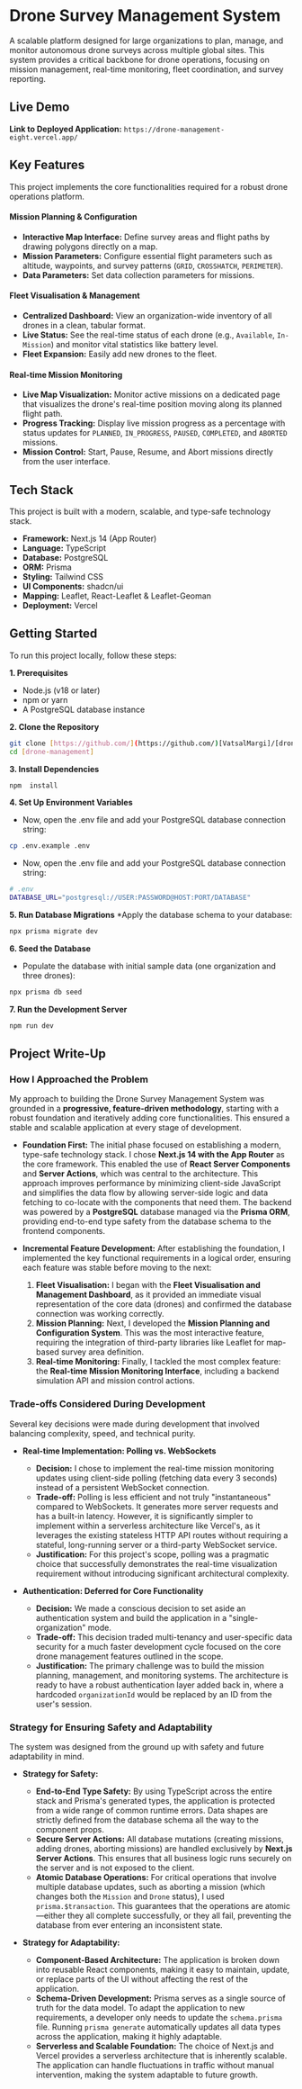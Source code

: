 # Drone Survey Management System

A scalable platform designed for large organizations to plan, manage, and monitor autonomous drone surveys across multiple global sites. This system provides a critical backbone for drone operations, focusing on mission management, real-time monitoring, fleet coordination, and survey reporting.

## Live Demo

**Link to Deployed Application:** `https://drone-management-eight.vercel.app/`

## Key Features

This project implements the core functionalities required for a robust drone operations platform.

#### Mission Planning & Configuration
* **Interactive Map Interface:** Define survey areas and flight paths by drawing polygons directly on a map.
* **Mission Parameters:** Configure essential flight parameters such as altitude, waypoints, and survey patterns (`GRID`, `CROSSHATCH`, `PERIMETER`).
* **Data Parameters:** Set data collection parameters for missions.

#### Fleet Visualisation & Management
* **Centralized Dashboard:** View an organization-wide inventory of all drones in a clean, tabular format.
* **Live Status:** See the real-time status of each drone (e.g., `Available`, `In-Mission`) and monitor vital statistics like battery level.
* **Fleet Expansion:** Easily add new drones to the fleet.

#### Real-time Mission Monitoring
* **Live Map Visualization:** Monitor active missions on a dedicated page that visualizes the drone's real-time position moving along its planned flight path.
* **Progress Tracking:** Display live mission progress as a percentage with status updates for `PLANNED`, `IN_PROGRESS`, `PAUSED`, `COMPLETED`, and `ABORTED` missions.
* **Mission Control:** Start, Pause, Resume, and Abort missions directly from the user interface.

## Tech Stack

This project is built with a modern, scalable, and type-safe technology stack.

* **Framework:** Next.js 14 (App Router)
* **Language:** TypeScript
* **Database:** PostgreSQL
* **ORM:** Prisma
* **Styling:** Tailwind CSS
* **UI Components:** shadcn/ui
* **Mapping:** Leaflet, React-Leaflet & Leaflet-Geoman
* **Deployment:** Vercel

## Getting Started

To run this project locally, follow these steps:

**1. Prerequisites**
* Node.js (v18 or later)
* npm or yarn
* A PostgreSQL database instance

**2. Clone the Repository**
```bash
git clone [https://github.com/](https://github.com/)[VatsalMargi]/[drone-management].git
cd [drone-management]
```

**3. Install Dependencies**

```bash
npm  install
```

**4. Set Up Environment Variables**
* Now, open the .env file and add your PostgreSQL database connection string:
```bash
cp .env.example .env
```
* Now, open the .env file and add your PostgreSQL database connection string:
```bash
# .env
DATABASE_URL="postgresql://USER:PASSWORD@HOST:PORT/DATABASE"
```

**5. Run Database Migrations**
*Apply the database schema to your database:
```bash
npx prisma migrate dev
```

**6. Seed the Database**
* Populate the database with initial sample data (one organization and three drones):
```bash
npx prisma db seed
```

**7. Run the Development Server**
```bash
npm run dev
```

## Project Write-Up

### How I Approached the Problem

My approach to building the Drone Survey Management System was grounded in a **progressive, feature-driven methodology**, starting with a robust foundation and iteratively adding core functionalities. This ensured a stable and scalable application at every stage of development.

* **Foundation First:** The initial phase focused on establishing a modern, type-safe technology stack. I chose **Next.js 14 with the App Router** as the core framework. This enabled the use of **React Server Components** and **Server Actions**, which was central to the architecture. This approach improves performance by minimizing client-side JavaScript and simplifies the data flow by allowing server-side logic and data fetching to co-locate with the components that need them. The backend was powered by a **PostgreSQL** database managed via the **Prisma ORM**, providing end-to-end type safety from the database schema to the frontend components.

* **Incremental Feature Development:** After establishing the foundation, I implemented the key functional requirements in a logical order, ensuring each feature was stable before moving to the next:
    1. **Fleet Visualisation:** I began with the **Fleet Visualisation and Management Dashboard**, as it provided an immediate visual representation of the core data (drones) and confirmed the database connection was working correctly.
    2. **Mission Planning:** Next, I developed the **Mission Planning and Configuration System**. This was the most interactive feature, requiring the integration of third-party libraries like Leaflet for map-based survey area definition.
    3. **Real-time Monitoring:** Finally, I tackled the most complex feature: the **Real-time Mission Monitoring Interface**, including a backend simulation API and mission control actions.

### Trade-offs Considered During Development

Several key decisions were made during development that involved balancing complexity, speed, and technical purity.

* **Real-time Implementation: Polling vs. WebSockets**
    * **Decision:** I chose to implement the real-time mission monitoring updates using client-side polling (fetching data every 3 seconds) instead of a persistent WebSocket connection.
    * **Trade-off:** Polling is less efficient and not truly "instantaneous" compared to WebSockets. It generates more server requests and has a built-in latency. However, it is significantly simpler to implement within a serverless architecture like Vercel's, as it leverages the existing stateless HTTP API routes without requiring a stateful, long-running server or a third-party WebSocket service.
    * **Justification:** For this project's scope, polling was a pragmatic choice that successfully demonstrates the real-time visualization requirement without introducing significant architectural complexity.

* **Authentication: Deferred for Core Functionality**
    * **Decision:** We made a conscious decision to set aside an authentication system and build the application in a "single-organization" mode.
    * **Trade-off:** This decision traded multi-tenancy and user-specific data security for a much faster development cycle focused on the core drone management features outlined in the scope.
    * **Justification:** The primary challenge was to build the mission planning, management, and monitoring systems. The architecture is ready to have a robust authentication layer added back in, where a hardcoded `organizationId` would be replaced by an ID from the user's session.

### Strategy for Ensuring Safety and Adaptability

The system was designed from the ground up with safety and future adaptability in mind.

* **Strategy for Safety:**
    * **End-to-End Type Safety:** By using TypeScript across the entire stack and Prisma's generated types, the application is protected from a wide range of common runtime errors. Data shapes are strictly defined from the database schema all the way to the component props.
    * **Secure Server Actions:** All database mutations (creating missions, adding drones, aborting missions) are handled exclusively by **Next.js Server Actions**. This ensures that all business logic runs securely on the server and is not exposed to the client.
    * **Atomic Database Operations:** For critical operations that involve multiple database updates, such as aborting a mission (which changes both the `Mission` and `Drone` status), I used `prisma.$transaction`. This guarantees that the operations are atomic—either they all complete successfully, or they all fail, preventing the database from ever entering an inconsistent state.

* **Strategy for Adaptability:**
    * **Component-Based Architecture:** The application is broken down into reusable React components, making it easy to maintain, update, or replace parts of the UI without affecting the rest of the application.
    * **Schema-Driven Development:** Prisma serves as a single source of truth for the data model. To adapt the application to new requirements, a developer only needs to update the `schema.prisma` file. Running `prisma generate` automatically updates all data types across the application, making it highly adaptable.
    * **Serverless and Scalable Foundation:** The choice of Next.js and Vercel provides a serverless architecture that is inherently scalable. The application can handle fluctuations in traffic without manual intervention, making the system adaptable to future growth.



